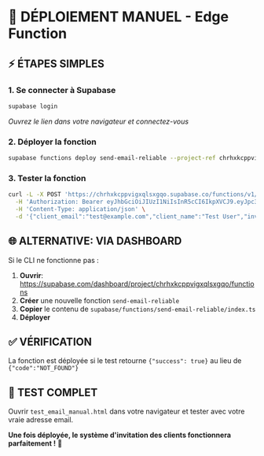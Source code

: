 # 🚀 DÉPLOIEMENT MANUEL - Edge Function

## ⚡ **ÉTAPES SIMPLES**

### **1. Se connecter à Supabase**
```bash
supabase login
```
*Ouvrez le lien dans votre navigateur et connectez-vous*

### **2. Déployer la fonction**
```bash
supabase functions deploy send-email-reliable --project-ref chrhxkcppvigxqlsxgqo
```

### **3. Tester la fonction**
```bash
curl -L -X POST 'https://chrhxkcppvigxqlsxgqo.supabase.co/functions/v1/send-email-reliable' \
  -H 'Authorization: Bearer eyJhbGciOiJIUzI1NiIsInR5cCI6IkpXVCJ9.eyJpc3MiOiJzdXBhYmFzZSIsInJlZiI6ImNocmh4a2NwcHZpZ3hxbHN4Z3FvIiwicm9sZSI6ImFub24iLCJpYXQiOjE3NTU3NDU1MTgsImV4cCI6MjA3MTMyMTUxOH0.bg0S85RYScZsfa0MGoyLyOtOdydu_YFDmDgMloWy3mg' \
  -H 'Content-Type: application/json' \
  -d '{"client_email":"test@example.com","client_name":"Test User","invitation_url":"https://byw.app/?token=test","coach_name":"Coach Test","type":"client_invitation"}'
```

## 🌐 **ALTERNATIVE: VIA DASHBOARD**

Si le CLI ne fonctionne pas :

1. **Ouvrir**: https://supabase.com/dashboard/project/chrhxkcppvigxqlsxgqo/functions
2. **Créer** une nouvelle fonction `send-email-reliable`
3. **Copier** le contenu de `supabase/functions/send-email-reliable/index.ts`
4. **Déployer**

## ✅ **VÉRIFICATION**

La fonction est déployée si le test retourne `{"success": true}` au lieu de `{"code":"NOT_FOUND"}`

## 🧪 **TEST COMPLET**

Ouvrir `test_email_manual.html` dans votre navigateur et tester avec votre vraie adresse email.

**Une fois déployée, le système d'invitation des clients fonctionnera parfaitement !** 🎉
